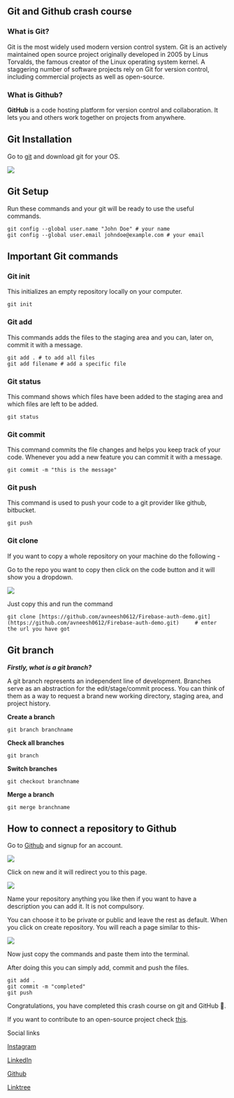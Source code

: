 ## Git and Github crash course


### What is Git?

Git is the most widely used modern version control system. Git is an actively maintained open source project originally developed in 2005 by Linus Torvalds, the famous creator of the Linux operating system kernel. A staggering number of software projects rely on Git for version control, including commercial projects as well as open-source.

### What is Github?

**GitHub** is a code hosting platform for version control and collaboration. It lets you and others work together on projects from anywhere.

## Git Installation

Go to [git](https://git-scm.com/downloads) and download git for your OS.

![](https://cdn.hashnode.com/res/hashnode/image/upload/v1627311857542/McrDp-wyY.png)

## Git Setup

Run these commands and your git will be ready to use the useful commands.

```
git config --global user.name "John Doe" # your name
git config --global user.email johndoe@example.com # your email
```


## Important Git commands

### Git init

This initializes an empty repository locally on your computer.

```
git init
```


### Git add

This commands adds the files to the staging area and you can, later on, commit it with a message.

```
git add . # to add all files
git add filename # add a specific file
```


### Git status

This command shows which files have been added to the staging area and which files are left to be added.

```
git status
```


### Git commit

This command commits the file changes and helps you keep track of your code. Whenever you add a new feature you can commit it with a message.

```
git commit -m "this is the message"
```


### Git push

This command is used to push your code to a git provider like github, bitbucket.

```
git push
```


### **Git clone**

If you want to copy a whole repository on your machine do the following -

Go to the repo you want to copy then click on the code button and it will show you a dropdown.

![](https://cdn.hashnode.com/res/hashnode/image/upload/v1627311859216/oXwBhsKls.png)

Just copy this and run the command

```
git clone [https://github.com/avneesh0612/Firebase-auth-demo.git](https://github.com/avneesh0612/Firebase-auth-demo.git)     # enter the url you have got
```


## Git branch

***Firstly, what is a git branch?***

A git branch represents an independent line of development. Branches serve as an abstraction for the edit/stage/commit process. You can think of them as a way to request a brand new working directory, staging area, and project history.

**Create a branch**

```
git branch branchname
```


**Check all branches**

```
git branch
```


**Switch branches**

```
git checkout branchname
```


**Merge a branch**

```
git merge branchname
```


## How to connect a repository to Github

Go to [Github](https://github.com/) and signup for an account.

![](https://cdn.hashnode.com/res/hashnode/image/upload/v1627311860984/OYTpKg6Df.png)

Click on new and it will redirect you to this page.

![](https://cdn.hashnode.com/res/hashnode/image/upload/v1627311862849/RnfZNhoPY.png)

Name your repository anything you like then if you want to have a description you can add it. It is not compulsory.

You can choose it to be private or public and leave the rest as default. When you click on create repository. You will reach a page similar to this-

![](https://cdn.hashnode.com/res/hashnode/image/upload/v1627311864658/nh51c3bLq.png)

Now just copy the commands and paste them into the terminal.

After doing this you can simply add, commit and push the files.

```
git add .
git commit -m "completed"
git push
```


Congratulations, you have completed this crash course on git and GitHub 🥳.

If you want to contribute to an open-source project check [this](https://medium.com/weekly-webtips/how-to-contribute-to-an-open-source-project-and-make-a-pr-cc92f6c9831d).

Social links

[Instagram](http://instagram.com/avneesh__agarwal)

[LinkedIn](https://www.linkedin.com/in/avneesh-agarwal-78312b20a/)

[Github](https://github.com/avneesh0612)

[Linktree](https://linktr.ee/avneesh_agarwal)